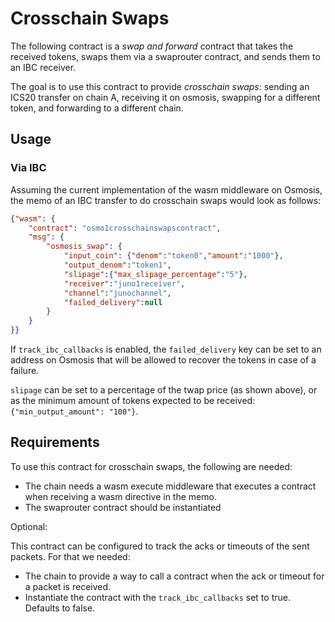# Crosschain Swaps

The following contract is a *swap and forward* contract that takes the received
tokens, swaps them via a swaprouter contract, and sends them to an IBC receiver.

The goal is to use this contract to provide *crosschain swaps*: sending an ICS20
transfer on chain A, receiving it on osmosis, swapping for a different token,
and forwarding to a different chain.
 
## Usage

### Via IBC

Assuming the current implementation of the wasm middleware on Osmosis, the memo
of an IBC transfer to do crosschain swaps would look as follows:

``` json
{"wasm": {
    "contract": "osmo1crosschainswapscontract", 
    "msg": {
        "osmosis_swap": {
            "input_coin": {"denom":"token0","amount":"1000"}, 
            "output_denom":"token1",
            "slipage":{"max_slipage_percentage":"5"},
            "receiver":"juno1receiver",
            "channel":"junochannel",
            "failed_delivery":null
        }
    }
}}
```

If `track_ibc_callbacks` is enabled, the `failed_delivery` key can be set to an
address on Osmosis that will be allowed to recover the tokens in case of a
failure.


`slipage` can be set to a percentage of the twap price (as shown above), or as
the minimum amount of tokens expected to be received: `{"min_output_amount": "100"}`.


## Requirements

To use this contract for crosschain swaps, the following are needed:

 * The chain needs a wasm execute middleware that executes a contract when
   receiving a wasm directive in the memo.
 * The swaprouter contract should be instantiated
 
Optional:

This contract can be configured to track the acks or timeouts of the sent
packets. For that we needed:

 * The chain to provide a way to call a contract when the ack or timeout for a
   packet is received. 
 * Instantiate the contract with the `track_ibc_callbacks` set to true. Defaults
   to false.
